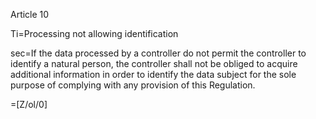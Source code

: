 Article 10

Ti=Processing not allowing identification

sec=If the data processed by a controller do not permit the controller to identify a natural person, the controller shall not be obliged to acquire additional information in order to identify the data subject for the sole purpose of complying with any provision of this Regulation.

=[Z/ol/0]

